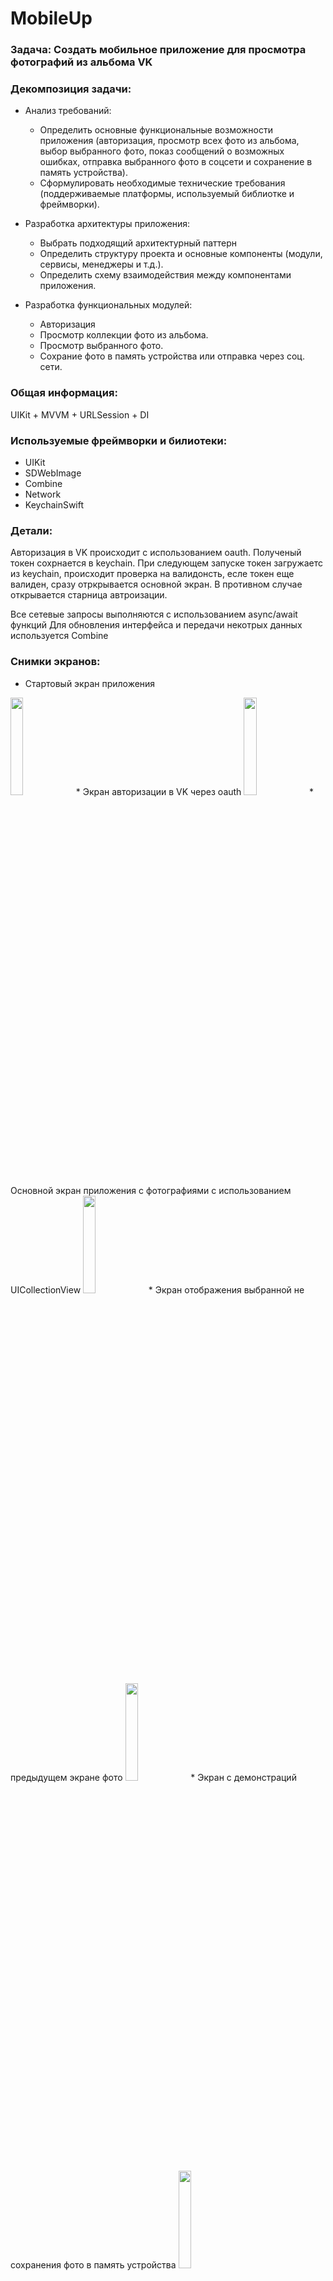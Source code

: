 # MobileUp

### Задача: Создать мобильное приложение для просмотра фотографий из альбома VK ###

### Декомпозиция задачи:

* Анализ требований: 
   - Определить основные функциональные возможности приложения (авторизация, просмотр всех фото из альбома, выбор выбранного фото, показ сообщений о возможных ошибках, отправка выбранного фото в соцсети и сохранение в память устройства).
   - Сформулировать необходимые технические требования (поддерживаемые платформы, используемый библиотке и фреймворки).

* Разработка архитектуры приложения:
   - Выбрать подходящий архитектурный паттерн
   - Определить структуру проекта и основные компоненты (модули, сервисы, менеджеры и т.д.).
   - Определить схему взаимодействия между компонентами приложения.

* Разработка функциональных модулей:
   - Авторизация
   - Просмотр коллекции фото из альбома.
   - Просмотр выбранного фото.
   - Сохрание фото в память устройства или отправка через соц. сети.
   
 
 ### Общая информация:
   UIKit + MVVM + URLSession + DI
   
   
 ### Используемые фреймворки и билиотеки:
 * UIKit
 * SDWebImage
 * Combine
 * Network
 * KeychainSwift
 
 ### Детали:
 Авторизация в VK происходит с использованием oauth. Полученый токен сохрнается в keychain.
 При следующем запуске токен загружаетс из keychain, происходит проверка на валидонсть, есле токен еще валиден, сразу отркрывается основной экран. 
 В противном случае открывается старница автроизации.
 
 Все сетевые запросы выполняются с использованием async/await функций
 Для обновления интерфейса и передачи некотрых данных используется Combine
   
   
### Снимки экранов:   

* Стартовый экран приложения
<img src="https://user-images.githubusercontent.com/109591126/234409888-5e413cc8-cd7f-4a01-a721-f39e8281508f.png" width=20% height=20%>
* Экран авторизации в VK через oauth
<img src="https://user-images.githubusercontent.com/109591126/234409897-e696a485-102c-4de1-b390-9bab767e9117.png" width=20% height=20%>
* Основной экран приложения с фотографиями с использованием UICollectionView
<img src="https://user-images.githubusercontent.com/109591126/234409900-daf7fd14-9f49-42d3-b24c-6eb92783b668.png" width=20% height=20%>
* Экран отображения выбранной не предыдущем экране фото
<img src="https://user-images.githubusercontent.com/109591126/234409924-e5863695-e969-42ed-a56d-83b22c094e60.png" width=20% height=20%>
* Экран с демонстраций сохранения фото в память устройства
<img src="https://user-images.githubusercontent.com/109591126/234409930-d17e3329-8eba-4460-b7a6-9999f3c445ab.png"  width=20% height=20%>




